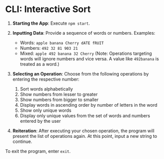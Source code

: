 # CLI: Interactive Sort

1. **Starting the App**: Execute `npm start`.

2. **Inputting Data**: Provide a sequence of words or numbers. Examples:

   - Words: `apple banana Cherry dATE fRUIT`
   - Numbers: `492 32 81 903 21`
   - Mixed: `apple 492 banana 32 Cherry`
     (Note: Operations targeting words will ignore numbers and vice versa. A value like `492banana` is treated as a word.)

3. **Selecting an Operation**: Choose from the following operations by entering the respective number:

   1. Sort words alphabetically
   2. Show numbers from lesser to greater
   3. Show numbers from bigger to smaller
   4. Display words in ascending order by number of letters in the word
   5. Show only unique words
   6. Display only unique values from the set of words and numbers entered by the user

4. **Reiteration**: After executing your chosen operation, the program will present the list of operations again. At this point, input a new string to continue.

To exit the program, enter `exit`.
